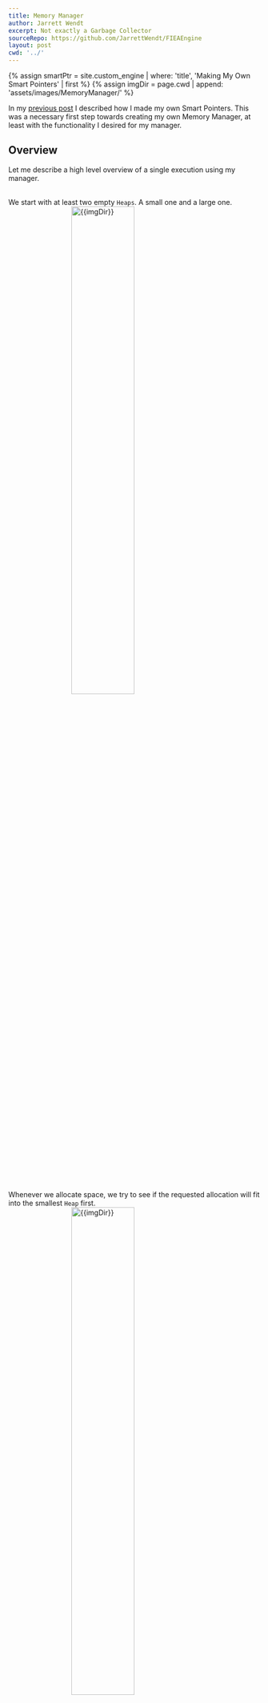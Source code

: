 ```yaml
---
title: Memory Manager
author: Jarrett Wendt
excerpt: Not exactly a Garbage Collector
sourceRepo: https://github.com/JarrettWendt/FIEAEngine
layout: post
cwd: '../'
---
```


{% assign smartPtr = site.custom_engine | where: 'title', 'Making My Own Smart Pointers' | first %}
{% assign imgDir = page.cwd | append: 'assets/images/MemoryManager/' %}

In my <a href="{{ smartPtr.url }}" target="_blank">previous post</a> I described how I made my own Smart Pointers. This was a necessary first step towards creating my own Memory Manager, at least with the functionality I desired for my manager.

## Overview
Let me describe a high level overview of a single execution using my manager.

<div class="row">
	<div class="column">
		<br/>
		We start with at least two empty <code>Heaps</code>. A small one and a large one.
	</div>
	<div class="column">
		<img src="{{ imgDir }}0.png" alt="{{imgDir}}" width="50%" style="display: block; margin-left: auto; margin-right: auto; border-radius: 0px;">
	</div>
</div>

<div class="row">
	<div class="column">
		<br/>
		Whenever we allocate space, we try to see if the requested allocation will fit into the smallest <code>Heap</code> first.
	</div>
	<div class="column">
		<img src="{{ imgDir }}1.png" alt="{{imgDir}}" width="50%" style="display: block; margin-left: auto; margin-right: auto; border-radius: 0px;">
	</div>
</div>

<div class="row">
	<div class="column">
		<br/>
		If an allocation won't fit into the smallest <code>Heap</code>'s free space, we try the next <code>Heap</code> until we get one big enough.
	</div>
	<div class="column">
		<img src="{{ imgDir }}2.png" alt="{{imgDir}}" width="50%" style="display: block; margin-left: auto; margin-right: auto; border-radius: 0px;">
	</div>
</div>

<div class="row">
	<div class="column">
		<br/>
		Eventually, our smallest <code>Heap</code> is going to get filled up...
	</div>
	<div class="column">
		<img src="{{ imgDir }}3.png" alt="{{imgDir}}" width="50%" style="display: block; margin-left: auto; margin-right: auto; border-radius: 0px;">
	</div>
</div>

<div class="row">
	<div class="column">
		<br/>
		... in which case we need to <i>graduate</i> that memory up to the next largest <code>Heap</code>.
		<br/>
		<br/>
		Oh no! That just made our largest <code>Heap</code> full. Now we need to graduate it too...
	</div>
	<div class="column">
		<img src="{{ imgDir }}4.png" alt="{{imgDir}}" width="50%" style="display: block; margin-left: auto; margin-right: auto; border-radius: 0px;">
	</div>
</div>

<div class="row">
	<div class="column">
		<br/>
		Since there is no larger <code>Heap</code> we need to allocate one from the OS. We also could have pre-allocated all the <code>Heaps</code> we need if you know up-front the maximum amount of memory your program will need.
	</div>
	<div class="column">
		<img src="{{ imgDir }}5.png" alt="{{imgDir}}" width="50%" style="display: block; margin-left: auto; margin-right: auto; border-radius: 0px;">
	</div>
</div>

<div class="row">
	<div class="column">
		<br/>
		With the memory allocated, we can <i>graduate</i> our <code>Heap</code>.
	</div>
	<div class="column">
		<img src="{{ imgDir }}6.png" alt="{{imgDir}}" width="50%" style="display: block; margin-left: auto; margin-right: auto; border-radius: 0px;">
	</div>
</div>

<div class="row">
	<div class="column">
		<br/>
		At some point, behind the Memory Manager's back, some memory can be <i>released</i>. This is done with no notification to the Memory Manager. No function is invoked on the Memory Manager. All that's happened is a flag has been set somewhere which the Memory Manager can observe on its own time.
		<br/>
		<br/>
		We are now left with a <i>fragment</i> in our memory. This isn't an immediate issue. We can ignore it for now and keep allocating memory on top of the most recent allocation. However, that hole will remain and there's no way to reclaim that space until we <i>defragment</i>.
	</div>
	<div class="column">
		<img src="{{ imgDir }}7.png" alt="{{imgDir}}" width="50%" style="display: block; margin-left: auto; margin-right: auto; border-radius: 0px;">
	</div>
</div>

<div class="row">
	<div class="column">
		<br/>
		Whenever we feel like our memory has too many holes, we can <i>defrag</i> our <code>Heaps</code> to reclaim that unused storage. This involves shifting all used memory down such that they are all contiguous. This leaves us with nice wide open chunks of memory that can be readily reserved to whatever needs it.
	</div>
	<div class="column">
		<img src="{{ imgDir }}8.png" alt="{{imgDir}}" width="50%" style="display: block; margin-left: auto; margin-right: auto; border-radius: 0px;">
	</div>
</div>
<br/>

The reason we have progressively larger `Heaps` instead of one ginormous `Heap` is because we aren't sure _exactly_ how much memory our program will need at most. If we knew this for certain we could get away with one `Heap` while periodically _defragging_ it.

The reason that the `Heaps` are progressively larger instead of the same size is because we don't know the largest possible single allocation that will be requested. If none of the `Heaps` are large enough, we keep making new empty `Heaps` until one of them is finally big enough to fit the request.

I've decided to go with the smallest `Heap` being 1024 bytes and each successive `Heap` is twice the size of the previous (so powers of two). These decisions were completely arbitrary. Figuring out the perfect start size and scaling factor is a matter of performance benchmarking your specific application.

## How do Smart Pointers fit into this?

Recall this graphic depicting how my Smart Pointers work.

<figure>
<img src="{{ page.cwd }}assets/images/SharedPtr.png" alt="SharedPtr" width="600" style="display: block; margin-left: auto; margin-right: auto;">
</figure>

`SmartPtr` itself has only one data member, a pointer to a `Handle`. The `Handle` stores the reference count and a pointer to the actual data. This double indirect is essential because the Memory Manager can go around shuffling memory behind your back. Every `Handle` shall henceforth be stored in a data structure that belongs to the Memory Manager. Whenever the Memory Manager moves memory, it fixes up the pointers in the `Handles`.

## The Code
This is a long one. Be warned.

## Changes to Smart Pointer
We need to add an additional data member to `Handle`: the alignment of this data. The Memory Manager has no access to compile-time type information. It's just got bytes and pointers. With nothing to call `alignof` on, we need to store it somewhere. The Memory Manager needs to know about alignment for when it's shifting data around. It can't just plop an object into an odd address just because that happens to be the next free spot. 

I was _extremely_ happy about my `Handle` type being only 16 bytes. Since there's a pointer in there, if we add an additional integer to store the alignment, we're going to bring up the size to 24 bytes. Even if we use a 32-bit integer, we'll get an additional 32-bits of padding. That feels like an immense waste considering that these `Handles` are so fundamental to our memory system. Every managed object will have one of them, so that's 32-bits of wasted memory per object.

Luckily, there's some hacks we can do. The alignment of any type in C++ will always be a power of two. That's 1 bit asserted in an entire integer. We don't need an entire integer to represent one bit, do we?

No, we don't! Consider an alignment of 8. That's $$ 2^3 $$ or `1 << 3`. So we can store that alignment as simply the number 3, which only needs 2 bits. Assuming we'll only ever make allocations of 1, 2, 4, or 8 byte alignment, 3 bits is all we need!

So realistically how big of an alignment will we possibly need? I don't see us ever needing any alignment bigger than $$ 2^31 $$ or `1 << 31`. 31 can be represented in as few as 5 bits, so that's all the storage we need.

Now where can we steal 5 bits from our `Handle`? I believe the `weakCount` would be the least-used data type in most cases. Besides, if we steal 5 bits from `weakCount` that still leaves it with 27 bits. So we have a limit of $$ 134,217,727 $$ weak pointers to a single reference. I think we'll manage.

```c++
struct Handle final
{
	T* ptr;
	uint32_t sharedCount;
	struct
	{
		uint32_t alignment : 5;
		uint32_t weakCount : 27;
	};
};
```

If we wanted to even more things out we could have stolen 2 bits from `sharedCount` and 3 bits from `weakCount`. I'd prefer not to take up any bits from `sharedCount` because I believe that would be the more-used data member. Bitfields aren't free. They add some (minor) additional code to deal with masking off the unused bits. For performance reasons, I'd like to leave `sharedCount` untouched.

We also need to refactor how we're creating these `Handles`. Before, we were just calling `operator new` but now it's the job of our Memory Manager to do that.
```c++
template<typename T>
template<typename... Args>
static SharedPtr<T> SharedPtr<T>::Make(Args... args)
{
	return SharedPtr(Memory::Manager::Emplace<T>(std::forward<Args>(args)...));
}
```
This is the full extent of how much `SharedPtr` interacts with the Memory Manager.

We also need to remove some code from our destructors. Before we were calling `operator delete` on the `Handle` when there were no more references, but there's no need for that now. The `Handle`'s lifespan is completely managed by the Memory Manager.
```c++
template<typename T>
SharedPtr<T>::~SharedPtr()
{
	if (this->handle)
	{
		--this->handle->sharedCount;
		if (this->handle->sharedCount == 0)
		{
			this->handle->ptr->~T();
		}
	}		
}

template<typename T>
WeakPtr<T>::~WeakPtr() noexcept
{
	if (this->handle)
	{
		--this->handle->weakCount;
	}
}
```

## Memory::Manager

The `Memory::Manager` (class `Manager` in namespace `Memory`) is composed of `Heaps`. The `Manager` itself doesn't have much code. It merely invokes methods on each of the `Heaps`.

We define our `Handle` to be that which references a `std::byte`. We arbitrarily picked this because `std::byte` is exactly one byte big. We could have picked a bigger data type if we wanted that to be the minimum allocation unit. I wanted to waste no space, so I went with bytes.

We store our `Heaps` in a `std::deque` because the collection operations we need are:
- To access the `front`.
- To iterate through the collection.
- To `push_back` and `pop_back` without invalidating any iterators or references.
So a `std::deque` is perfect.

Notice that on `Alloc` we _never_ shuffle memory. This is supremely important. `Alloc` can happen at any time during execution, but we want to be very particular about when we `Defrag` or `Graduate`. Here's an example of what could go wrong if we do.
- We're iterating through a managed object.
- In the middle of this loop we call `Alloc`.
- There isn't _quite_ enough space but the `Memory::Manager` figures it can make enough room if it calls `Defrag` or `Graduate` or both.
- In doing so, the managed object has been moved!
- We return back to inside the loop and what happens next is pretty much undefined behavior, but it's safe to say that the managed object's iterator has been invalidated.

```c++
class Manager final
{
	using Handle = SmartPtr<std::byte>::Handle;
	friend Heap;
	
	// Heap's ctor takes it's own index, which it uses to know how much space to allocate.
	static inline std::deque<Heap> heaps{ Heap(0), Heap(1) };

	template<typename T, typename... Args>
	static typename SmartPtr<T>::Handle& Emplace(Args... args)
	{
		auto& ret = Alloc(sizeof(T), alignof(T));
		new (ret.ptr) T(std::forward<Args>(args)...);
		return ret;
	}

	static Handle& Alloc(size_t numBytes, size_t alignment)
	{		
		for (Heap& heap : heaps)
		{
			if (Handle* ret = heap.Alloc(numBytes, alignment))
			{
				return *ret;
			}
		}
		
		for (;;)
		{
			if (Handle* ret = MakeHeap().Alloc(numBytes, alignment))
			{
				return *ret;
			}
		}
	}

	static void Defrag()
	{
		for (Heap& heap : heaps)
		{
			heap.Defrag();
		}
	}

	static void Graduate()
	{
		heaps.front().Graduate();
	}

	static void ShrinkToFit()
	{
		for (Heap& heap : heaps)
		{
			heap.ShrinkToFit();
		}
		while (heaps.size() > 2 && heaps.back().IsEmpty())
		{
			heaps.pop_back();
		}
	}

private:
	static Heap& MakeHeap()
	{
		return heaps.emplace_back(heaps.size());
	}
};
```

Where all the magic happens is inside each of our individual `Heaps`. Each `Heap` has a `std::forward_list` to all of the `Handles` it owns. These are the very same `Handles` that are pointed to by each instanced `SmartPtr`. For that reason these _could not_ have gone inside of a `std::vector` or `std::deque`. We need to be able to perform random deletes in the middle of the collection without invalidating any references. They also need to stay in the order of allocation, so a `std::unordered_set` is out the window and `std::set` has additional overhead I'd prefer to avoid. That leaves only `std::forward_list` and `std::list` as viable options. I opted to avoid the additional overhead of `std::list` since it's a doubly-linked list, even though `std::forward_list` is a bit more difficult to work with.

An ideal data structure to store the handles would be a custom Deque. The features we want in this Deque as opposed to `std::deque` are as follows:
- Each sub-array is of a configurable size. Perhaps the width of a cache line or some multiple thereof. This benefits the cache performance of my `SmartPtr` by guaranteeing that `SmartPtrs` declared at roughly the same time are more likely to be contiguous in memory. I believe this will help performance because it's a reasonable assumption that data declared at roughly the same time is more likely to be used at the same time.
- We don't delete any `Handles` until all `Handles` within a sub-array are unused. This guarantees no references to a `Handle` will be invalidated. The trade off here is that a long-living `Handle` could be dragging on a bunch of long-dead `Handles` with it, leading to some bloat.

The key data members necessary for managing the memory we own are:
- the `begin` pointer: the beginning of the memory we own
- the `end` pointer: the end of the memory we own
- the `top` pointer: the next available address to allocate at

`index` is only necessary on construction for determining the amount of memory we need to allocate and later on for finding the next `Heap`. A `Heap*` would have been just as adequate.

We also need to keep track of the largest alignment we've encountered for this `Heap`. This is necessary for when we `Graduate` this `Heap`'s memory to the next one. We have to ensure that all the memory we're moving is properly aligned. Rather than checking each individual allocation to make sure they're in the right spot, we can more quickly estimate by just making sure the whole chunk of memory we're moving matches the largest alignment.

I'm not as worried about how many data members `Heap` has as I was with `Handle`. I expect there to be as many as _thousands_ or _millions_ of `Handles` at any given point, but hopefully no more than a _hundred_ or so `Heaps`.

```c++
class Heap final
{
	constexpr static size_t byteFactor = 1024;
	
	using Handles = std::forward_list<Handle>;
	Handles handles{};

	std::byte* const begin;
	std::byte* const end;
	std::byte* top;
	
	const size_t index;
	size_t maxAlignment{ 1 };

public:
	explicit Heap(size_t index) :
		begin(std::malloc(byteFactor << index)),
		end(begin + (byteFactor << index)),
		top(begin),
		index(index) {}

	Heap() = delete;
	Heap(const Heap& other) = default;
	Heap(Heap&& other) noexcept = default;
	Heap& operator=(const Heap& other) = default;
	Heap& operator=(Heap&& other) noexcept = default;
	~Heap() = default;

	bool IsEmpty() const
	{
		return top == begin;
	}

	bool CanFit(size_t numBytes) const
	{
		return top + numBytes < end;
	}

	size_t TotalBytes() const
	{
		return byteFactor << index;
	}

	Heap* Next()
	{
		const size_t next = index + 1;
		return next < Manager::heaps.size() ? &Manager::heaps[next] : nullptr;
	}

	Handle* Alloc(size_t numBytes, size_t alignment);
	void Defrag();
	void Graduate();
	void ShrinkToFit();
};
```

Allocating space from a `Heap` is a very simple $$ O(1) $$ operation. There's 3 main steps:
1. We move the `top` up just enough so that it satisfies our `alignment`.
2. `top` is now the address we're going to return. Make a `Handle` to this address. Keep in mind the space saving trick we're using to store the `alignment` for later.
3. Move the `top` up so it's pointing to the address just beyond what this object will need.

This operation _can_ fail. The `Memory::Manager` will decide what to do then.

Notice that we `emplace_front` on our `std::forward_list` of `Handles`. This defines the order of our singly linked list. Newer allocations, which are also closer to `top` are in the front while older allocations, which are also closer to `begin` are in the back.

```c++
Handle* Heap::Alloc(size_t numBytes, size_t alignment)
{
	const size_t offset = size_t(top) % alignment;
	if (CanFit(offset + numBytes))
	{
		top += offset;
		handles.emplace_front(top, std::log2(alignment));
		top += numBytes;
		maxAlignment = std::max(maxAlignment, alignment);
		return &handles.front();
	}
	return nullptr;
}
```

`ShrinkToFit` is a nifty little function that can quickly free unused memory at the `top` of the `Heap`. It requires no shifting of memory, so it's completely safe to call at any point in execution.

```c++
void Memory::Manager::Heap::ShrinkToFit()
{
	while (!handles.empty() && !handles.front().Used())
	{
		top -= top - handles.front().ptr;
		handles.pop_front();
	}
}
```

If you're scared of pointer arithmetic, don't scroll any further.

`Defrag` can start by just calling `ShrinkToFit`. After that, we start at the `top` and work our way down by iterating through our singly-linked-list. After we've shuffled memory, we need to iterate through all `Handles` above this one to fixup their pointers. Due to the double loop this comes out to be an $$ O(n^2) $$ operation. Really not ideal. That's a lot of memory we're moving more than once.

There's three ways we could get around this $$ O(n^2) $$ performance which I leave as an exercise to the reader:
1. (Best option) We could implement a custom Deque as described previously.
2. We could use a doubly-linked `std::list` instead of a singly-linked `std::forward_list`. This adds an additional pointer (8 bytes) of memory per `Handle`. I would advice against this.
3. We could simply `reverse` the list before iterating through it and `reverse` it back afterwards. This is a lame $$ O(n) $$ operation but brings the overall complexity down. I do this in `Heap::Graduate` if you want to see an example.

When we shuffle memory, it's important we call `std::memmove` instead of `std::memcpy` because the data could overlap and `std::memcpy` has undefined behavior in this case.

Also notice my use of `[[likely]]` and `[[unlikely]]` attributes within the loop. I'm telling the compiler that we probably have more `Used` blocks than unused ones and to generate branch prediction accordingly. This is simply my best guess and it could easily be wrong. Intuitively, it might make sense the other way. If we're calling `Defrag` it's probably because we have a lot of holes in our memory, right? So most blocks would be unused. Figuring out the right branch prediction here is tricky, dependant on your application, and requires profiling to discover.

```c++
void Memory::Manager::Heap::Defrag()
{
	ShrinkToFit();
	
	if (handles.empty()) [[unlikely]]
	{
		return;
	}

	// We're going to re-calculate this as we go.
	// This is because the largest alignment required could have been freed.
	maxAlignment = 1;

	// keep in mind the list is in reverse order of allocation
	// so next is the previous node but the next address
	auto curr = handles.begin();
	auto next = curr++;
	while (curr != handles.end())
	{
		if (!curr->Used()) [[unlikely]]
		{
			// how big is this object
			size_t byteCount = next->ptr - curr->ptr;

			// shuffle memory
			std::memmove(curr->ptr, next->ptr, top - next->ptr);
			
			// adjust the top			
			top -= byteCount;
			maxAlignment = std::max(maxAlignment, next->Alignment());
			const size_t offset = size_t(top) % maxAlignment;
			top += offset;
			byteCount -= offset;

			// done with this handle
			++curr;
			handles.erase_after(next);

			// update the handles after this one
			for (auto it = handles.begin(); it != curr; ++it)
			{
				it->ptr -= byteCount;
			}
		}
		else [[likely]]
		{
			next = curr++;
		}
	}
}
```

`Graduate` is a much more efficient operation than `Defrag`. There's only 4 major steps:
1. Make sure the next `Heap` can fit the memory we're going to give it. If not, it should `Graduate` too (we could also call `Defrag` here).
2. Copy all of our memory to the next `Heap`. This is an $$ O(n) $$ operation but since it's a bog standard `memcpy` it's probably the most efficient one possible in all of programming.
3. Go through all of our `Handles` and fixup their pointers. Another $$ O(n) $$ operation.
4. Give all of our `Handles` to the next `Heap`. An $$ O(1) $$ operation.

We get to use the more efficient `std::memcpy` here instead of `std::memmove` because none of the memory should overlap.

This is where we use `maxAlignment` to make our copy more efficient. If we didn't have `maxAlignment`, we'd have to individually copy every block, checking the alignment every time. The complexity would overall remain the same, but there's still more operations. I'd rather `memcpy` the whole thing in one chunk.

```c++
void Memory::Manager::Heap::Graduate()
{
	if (handles.empty()) [[unlikely]]
	{
		return;
	}
	
	// Get the next Heap.
	Heap* next = Next();
	
	// If there isn't one, make one (acquiring more memory from the system).
	if (!next) [[unlikely]]
	{
		next = &Memory::Manager::MakeHeap();
	}

	// figure out exactly how many bytes we need
	const size_t numBytes = top - begin;
	size_t offset = size_t(next->top) % maxAlignment;
	
	// Next Heap is too full, it must Graduate too.
	if (!next->CanFit(offset + numBytes))
	{
		next->Graduate();
		offset = size_t(next->top) % maxAlignment;
	}
	next->top += offset;

	handles.reverse();

	// update the handles
	std::byte* addr = next->top;
	auto nextIt = handles.begin();
	auto currIt = nextIt++;
	while (nextIt != handles.end())
	{
		const size_t byteWidth = nextIt->ptr - currIt->ptr;
		currIt->ptr = addr;
		addr += byteWidth;
		currIt = nextIt++;
	}
	currIt->ptr = addr;

	// copy the memory
	std::memcpy(next->top, begin, numBytes);
	next->top += numBytes;
	next->maxAlignment = std::max(next->maxAlignment, maxAlignment);
	
	// give up all of our handles
	handles.reverse();
	next->handles.splice_after(next->handles.before_begin(), handles);
	
	// reset this Heap
	top = begin;
	maxAlignment = 1;
}
```

---

There's a lot of room for tweaking and improvement in this Memory Manager, but most of that comes at the point where you're benchmarking and profiling your application. It's difficult to make decisions such as when it's best to `Defrag` or `Graduate` when you don't know how fragmented your memory is. But once those decisions are made, implementing them should be dead easy.

I think this Memory Manager is an excellent foundation for anything I might want to do. It's very wonderfully flexible. I can make allocations faster than `malloc` when I want to while also making better use of memory than `malloc` at other times.

For now, this is where my adventures in creating my own custom game engine end. I haven't even gotten into things like rendering or physics. Y'know, those quintessential components that come to mind when you think of a game engine. But there's still _so much_ that can be done at this low level before I get to those. I could easily spend another six months improving just what I have. I've learned so much and have built up an excellent repository of disjointed code that I can easily copy/paste whenever I might need some quick functionality in another project.

I'd like to say that I'll pick this up again sometime, but we all say that whenever we shelve a project, don't we?

Until next time!
